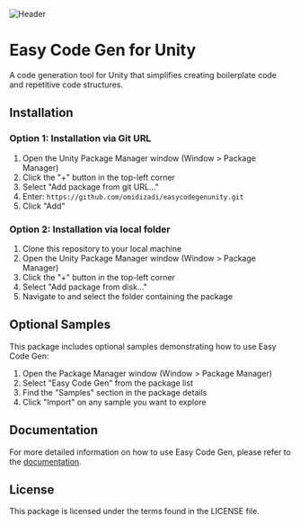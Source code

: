 ![Header](https://github.com/user-attachments/assets/cecbf62f-3b42-4a6d-8b8e-af0e960247cd)

# Easy Code Gen for Unity

A code generation tool for Unity that simplifies creating boilerplate code and repetitive code structures.

## Installation

### Option 1: Installation via Git URL

1. Open the Unity Package Manager window (Window > Package Manager)
2. Click the "+" button in the top-left corner
3. Select "Add package from git URL..."
4. Enter: `https://github.com/omidizadi/easycodegenunity.git`
5. Click "Add"

### Option 2: Installation via local folder

1. Clone this repository to your local machine
2. Open the Unity Package Manager window (Window > Package Manager)
3. Click the "+" button in the top-left corner
4. Select "Add package from disk..."
5. Navigate to and select the folder containing the package

## Optional Samples

This package includes optional samples demonstrating how to use Easy Code Gen:

1. Open the Package Manager window (Window > Package Manager)
2. Select "Easy Code Gen" from the package list
3. Find the "Samples" section in the package details
4. Click "Import" on any sample you want to explore

## Documentation

For more detailed information on how to use Easy Code Gen, please refer to the [documentation](https://github.com/omidizadi/EasyCodeGen).

## License

This package is licensed under the terms found in the LICENSE file.

